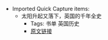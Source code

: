 - Imported Quick Capture items:
    - 太阳升起又落下，英国的千年全史
        - Tags: 书单 英国历史
        - [原文链接](https://mp.weixin.qq.com/s?__biz=MzA4NzAxMjQyMg==&mid=2650251619&idx=1&sn=d5c1784a207bdf0a8cbee8058204a64d&chksm=883ce44abf4b6d5c0f37a093c269bec7756caa517815975e598bdf6187a8c6bf82151e57b73e)
